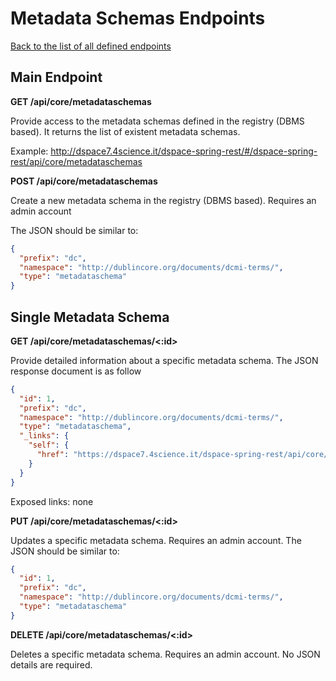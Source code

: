 # Metadata Schemas Endpoints
[Back to the list of all defined endpoints](endpoints.md)

## Main Endpoint
**GET /api/core/metadataschemas**   

Provide access to the metadata schemas defined in the registry (DBMS based). It returns the list of existent metadata schemas.

Example: <http://dspace7.4science.it/dspace-spring-rest/#/dspace-spring-rest/api/core/metadataschemas>

**POST /api/core/metadataschemas**   

Create a new metadata schema in the registry (DBMS based). Requires an admin account

The JSON should be similar to:
```json
{
  "prefix": "dc",
  "namespace": "http://dublincore.org/documents/dcmi-terms/",
  "type": "metadataschema"
}
```

## Single Metadata Schema
**GET /api/core/metadataschemas/<:id>**

Provide detailed information about a specific metadata schema. The JSON response document is as follow
```json
{
  "id": 1,
  "prefix": "dc",
  "namespace": "http://dublincore.org/documents/dcmi-terms/",
  "type": "metadataschema",
  "_links": {
    "self": {
      "href": "https://dspace7.4science.it/dspace-spring-rest/api/core/metadataschemas/1"
    }
  }
}
```

Exposed links: none

**PUT /api/core/metadataschemas/<:id>**

Updates a specific metadata schema. Requires an admin account. The JSON should be similar to:
```json
{
  "id": 1,
  "prefix": "dc",
  "namespace": "http://dublincore.org/documents/dcmi-terms/",
  "type": "metadataschema"
}
```

**DELETE /api/core/metadataschemas/<:id>**

Deletes a specific metadata schema. Requires an admin account. No JSON details are required.
